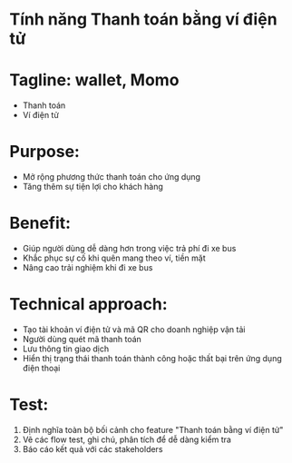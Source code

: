 # Tính năng Thanh toán bằng ví điện tử

# Tagline: wallet, Momo
- Thanh toán
- Ví điện tử

# Purpose: 
- Mở rộng phương thức thanh toán cho ứng dụng
- Tăng thêm sự tiện lợi cho khách hàng

# Benefit:
- Giúp người dùng dễ dàng hơn trong việc trả phí đi xe bus
- Khắc phục sự cố khi quên mang theo ví, tiền mặt
- Nâng cao trải nghiệm khi đi xe bus 

# Technical approach:
- Tạo tài khoản ví điện tử và mã QR cho doanh nghiệp vận tải
- Người dùng quét mã thanh toán
- Lưu thông tin giao dịch
- Hiển thị trạng thái thanh toán thành công hoặc thất bại trên ứng dụng điện thoại 

# Test:
1. Định nghĩa toàn bộ bối cảnh cho feature "Thanh toán bằng ví điện tử"
2. Vẽ các flow test, ghi chú, phân tích để dễ dàng kiểm tra
3. Báo cáo kết quả với các stakeholders